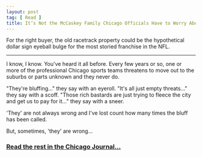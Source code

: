 ```yaml
---
layout: post
tag: [ Read ]
title: It’s Not the McCaskey Family Chicago Officials Have to Worry About
---
```


For the right buyer, the old racetrack property could be the hypothetical dollar sign eyeball bulge for the most storied franchise in the NFL.

---

I know, I know. You've heard it all before. Every few years or so, one or more of the professional Chicago sports teams threatens to move out to the suburbs or parts unknown and they never do.<br>

"They're bluffing..." they say with an eyeroll. "It's all just empty threats..." they say with a scoff. "Those rich bastards are just trying to fleece the city and get us to pay for it..." they say with a sneer.<br>

'They' are not always wrong and I've lost count how many times the bluff has been called.<br>

But, sometimes, 'they' are wrong...<br>

<h3><a href="https://www.chicagojournal.com/opinion-its-not-the-mccaskey-family-chicago-officials-have-to-worry-about/">Read the rest in the Chicago Journal...</a></h3>

<br/>
